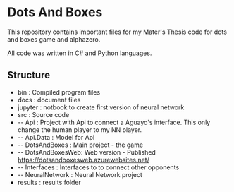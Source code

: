 # Dots And Boxes

This repository contains important files for my Mater's Thesis code for dots and boxes game and alphazero.

All code was written in C# and Python languages.

## Structure

+ bin : Compiled program files
+ docs : document files
+ jupyter : notbook to create first version of neural network
+ src : Source code
+ -- Api : Project with Api to connect a Aguayo's interface. This only change the human player to my NN player.
+ -- Api.Data : Model for Api
+ -- DotsAndBoxes : Main project - the game
+ -- DotsAndBoxesWeb: Web version - Published https://dotsandboxesweb.azurewebsites.net/
+ -- Interfaces : Interfaces to to connect other opponents
+ -- NeuralNetwork : Neural Network project
+ results : results folder
